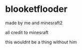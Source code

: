# blooketflooder

made by me and minesraft2

all credit to minesraft

this wouldnt be a thing without him
